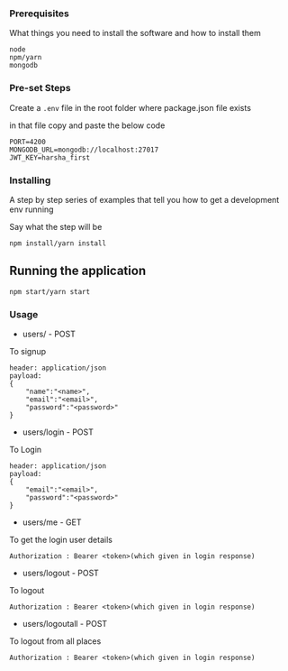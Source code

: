 ### Prerequisites

What things you need to install the software and how to install them

```
node
npm/yarn
mongodb

```

### Pre-set Steps

Create a `.env` file in the root folder where package.json file exists

in that file copy and paste the below code

```
PORT=4200
MONGODB_URL=mongodb://localhost:27017
JWT_KEY=harsha_first
```

### Installing

A step by step series of examples that tell you how to get a development env running

Say what the step will be

```
npm install/yarn install

```


## Running the application

```
npm start/yarn start
```

### Usage

* users/ - POST 

To signup

```
header: application/json
payload:
{
    "name":"<name>",
    "email":"<email>",
    "password":"<password>"
}
```

* users/login - POST 

To Login

```
header: application/json
payload:
{
    "email":"<email>",
    "password":"<password>"
}
```

* users/me - GET 

To get the login user details

```
Authorization : Bearer <token>(which given in login response)
```

* users/logout - POST 

To logout

```
Authorization : Bearer <token>(which given in login response)
```

* users/logoutall - POST 

To logout from all places

```
Authorization : Bearer <token>(which given in login response)
```
